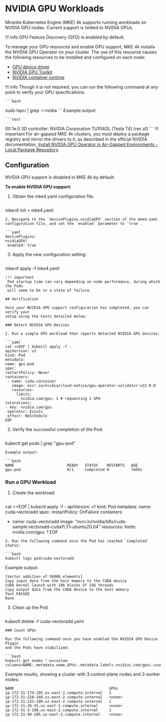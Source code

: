 # NVIDIA GPU Workloads

Mirantis Kubernetes Engine (MKE) 4k supports running workloads on NVIDIA GPU
nodes. Current support is limited to NVIDIA GPUs.

!!! info
    GPU Feature Discovery (GFD) is enabled by default.

To manage your GPU resources and enable GPU support, MKE 4k installs the NVIDIA
GPU Operator on your cluster. The use of this resource causes the following
resources to be installed and configured on each node:

* [GPU device driver](https://www.nvidia.com/en-us/drivers/)
* [NVIDIA GPU Toolkit](https://docs.nvidia.com/datacenter/cloud-native/container-toolkit/latest/index.html)
* [NVIDIA container runtime](https://docs.nvidia.com/datacenter/cloud-native/container-toolkit/latest/install-guide.html#configuring-containerd-for-kubernetes)

!!! info
    Though it is not required, you can run the following command at any point to verify your GPU specifications:

    ```bash
sudo lspci | grep -i nvidia
    ```
    Example output:

    ```text
00:1e.0 3D controller: NVIDIA Corporation TU104GL [Tesla T4] (rev a1)
    ```
!!! important
    For air-gapped MKE 4k clusters, you must deploy a package registry and mirror the drivers to it, as described in the
    official NVIDIA documentation, [Install NVIDIA GPU Operator in Air-Gapped
    Environments - Local Package Repository](https://docs.nvidia.com/datacenter/cloud-native/gpu-operator/latest/install-gpu-operator-air-gapped.html#local-package-repository).

## Configuration

NVIDIA GPU support is disabled in MKE 4k by default.

**To enable NVIDIA GPU support:**

1. Obtain the mke4.yaml configuration file:

   ```bash
mkectl init > mke4.yaml
   ```
2. Navigate to the `devicePlugins.nvidiaGPU` section of the mke4.yaml
   configuration file, and set the `enabled` parameter to `true`.

   ```yaml
devicePlugins:
  nvidiaGPU:
    enabled: true
   ```
3. Apply the new configuration setting:

   ```bash
mkectl apply -f mke4.yaml
   ```
!!! important
    Pod startup time can vary depending on node performance, during which the Pods
    will seem to be in a state of failure.

## Verification

Once your NVIDIA GPU support configuration has completed, you can verify your
setup using the tests detailed below:

### Detect NVIDIA GPU Devices

1. Run a simple GPU workload that reports detected NVIDIA GPU devices:

   ```yaml
cat <<EOF | kubectl apply -f -
apiVersion: v1
kind: Pod
metadata:
  name: gpu-pod
spec:
  restartPolicy: Never
  containers:
    - name: cuda-container
      image: nvcr.io/nvidia/cloud-native/gpu-operator-validator:v22.9.0
      resources:
        limits:
          nvidia.com/gpu: 1 # requesting 1 GPU
  tolerations:
  - key: nvidia.com/gpu
    operator: Exists
    effect: NoSchedule
EOF
   ```
2. Verify the successful completion of the Pod:

   ```bash
kubectl get pods | grep "gpu-pod"
   ```
   Example output:

   ```bash
NAME                        READY   STATUS    RESTARTS   AGE
gpu-pod                     0/1     Completed 0          7m56s
   ```
### Run a GPU Workload

1. Create the workload:

   ```console data-copy="false"
cat <<EOF | kubectl apply -f -
apiVersion: v1
kind: Pod
metadata:
  name: cuda-vectoradd
spec:
  restartPolicy: OnFailure
  containers:
  - name: cuda-vectoradd
    image: "nvcr.io/nvidia/k8s/cuda-sample:vectoradd-cuda11.7.1-ubuntu20.04"
    resources:
      limits:
        nvidia.com/gpu: 1
EOF
   ```
2. Run the following command once the Pod has reached `Completed` status:

   ```bash
kubectl logs pod/cuda-vectoradd
   ```
   Example output:

   ```console data-copy="false"
[Vector addition of 50000 elements]
Copy input data from the host memory to the CUDA device
CUDA kernel launch with 196 blocks of 256 threads
Copy output data from the CUDA device to the host memory
Test PASSED
Done
   ```
3. Clean up the Pod:

   ```bash
kubectl delete -f cuda-vectoradd.yaml
   ```
### Count GPUs

Run the following command once you have enabled the NVIDIA GPU Device Plugin
and the Pods have stabilized:

```bash
kubectl get nodes "-o=custom-columns=NAME:.metadata.name,GPUs:.metadata.labels.nvidia\.com/gpu\.count"
```
Example results, showing a cluster with 3 control-plane nodes and 3 worker nodes:

```console data-copy="false"
NAME                                           GPUs
ip-172-31-174-195.us-east-2.compute.internal   1
ip-172-31-228-160.us-east-2.compute.internal   <none>
ip-172-31-231-180.us-east-2.compute.internal   1
ip-172-31-26-15.us-east-2.compute.internal     <none>
ip-172-31-3-198.us-east-2.compute.internal     1
ip-172-31-99-105.us-east-2.compute.internal    <none>
```